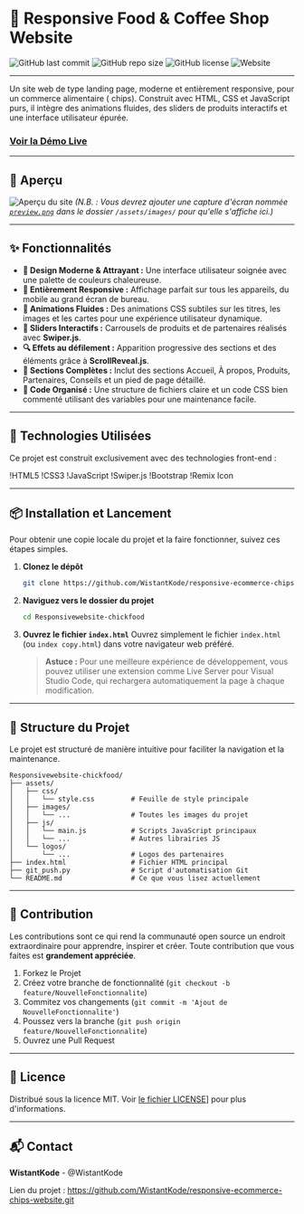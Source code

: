 # 🍜 Responsive Food & Coffee Shop Website

![GitHub last commit](https://img.shields.io/github/last-commit/WistantKode/Responsivewebsite-chickfood?style=for-the-badge&logo=github&color=orange)
![GitHub repo size](https://img.shields.io/github/repo-size/WistantKode/Responsivewebsite-chickfood?style=for-the-badge&logo=github&color=blue)
![GitHub license](https://img.shields.io/github/license/WistantKode/Responsivewebsite-chickfood?style=for-the-badge&color=green)
![Website](https://img.shields.io/website?url=https%3A%2F%2Fwistantkode.github.io%2FResponsivewebsite-chickfood%2F&up_message=online&down_message=offline&label=demo&style=for-the-badge)

---

Un site web de type landing page, moderne et entièrement responsive, pour un commerce alimentaire ( chips). Construit avec HTML, CSS et JavaScript purs, il intègre des animations fluides, des sliders de produits interactifs et une interface utilisateur épurée.

### [ Voir la Démo Live](https://chips-wistant.vercel.app/)

---

## 📸 Aperçu

![Aperçu du site ](./assets/images/preview.png) 
*(N.B. : Vous devrez ajouter une capture d'écran nommée [`preview.png`](./assets/images/preview.png) dans le dossier `/assets/images/` pour qu'elle s'affiche ici.)*

---

## ✨ Fonctionnalités

- **🎨 Design Moderne & Attrayant :** Une interface utilisateur soignée avec une palette de couleurs chaleureuse.
- **📱 Entièrement Responsive :** Affichage parfait sur tous les appareils, du mobile au grand écran de bureau.
- **🚀 Animations Fluides :** Des animations CSS subtiles sur les titres, les images et les cartes pour une expérience utilisateur dynamique.
- **🎠 Sliders Interactifs :** Carrousels de produits et de partenaires réalisés avec **Swiper.js**.
- **🔍 Effets au défilement :** Apparition progressive des sections et des éléments grâce à **ScrollReveal.js**.
- **🍔 Sections Complètes :** Inclut des sections Accueil, À propos, Produits, Partenaires, Conseils et un pied de page détaillé.
- **🔧 Code Organisé :** Une structure de fichiers claire et un code CSS bien commenté utilisant des variables pour une maintenance facile.

---

## 🚀 Technologies Utilisées

Ce projet est construit exclusivement avec des technologies front-end :

!HTML5
!CSS3
!JavaScript
!Swiper.js
!Bootstrap
!Remix Icon

---

## 📦 Installation et Lancement

Pour obtenir une copie locale du projet et la faire fonctionner, suivez ces étapes simples.

1.  **Clonez le dépôt**
    ```sh
    git clone https://github.com/WistantKode/responsive-ecommerce-chips-website.git
    ```

2.  **Naviguez vers le dossier du projet**
    ```sh
    cd Responsivewebsite-chickfood
    ```

3.  **Ouvrez le fichier `index.html`**
    Ouvrez simplement le fichier `index.html` (ou `index copy.html`) dans votre navigateur web préféré.

    > **Astuce :** Pour une meilleure expérience de développement, vous pouvez utiliser une extension comme Live Server pour Visual Studio Code, qui rechargera automatiquement la page à chaque modification.

---

## 📁 Structure du Projet

Le projet est structuré de manière intuitive pour faciliter la navigation et la maintenance.

```
Responsivewebsite-chickfood/
├── assets/
│   ├── css/
│   │   └── style.css         # Feuille de style principale
│   ├── images/
│   │   └── ...               # Toutes les images du projet
│   ├── js/
│   │   └── main.js           # Scripts JavaScript principaux
│   │   └── ...               # Autres librairies JS
│   └── logos/
│       └── ...               # Logos des partenaires
├── index.html                # Fichier HTML principal
├── git_push.py               # Script d'automatisation Git
└── README.md                 # Ce que vous lisez actuellement
```

---

## 🤝 Contribution

Les contributions sont ce qui rend la communauté open source un endroit extraordinaire pour apprendre, inspirer et créer. Toute contribution que vous faites est **grandement appréciée**.

1.  Forkez le Projet
2.  Créez votre branche de fonctionnalité (`git checkout -b feature/NouvelleFonctionnalite`)
3.  Commitez vos changements (`git commit -m 'Ajout de NouvelleFonctionnalite'`)
4.  Poussez vers la branche (`git push origin feature/NouvelleFonctionnalite`)
5.  Ouvrez une Pull Request

---

## 📄 Licence

Distribué sous la licence MIT. Voir [le fichier LICENSE](./LICENSE)] pour plus d'informations.

---

## 📬 Contact

**WistantKode** - @WistantKode

Lien du projet : https://github.com/WistantKode/responsive-ecommerce-chips-website.git